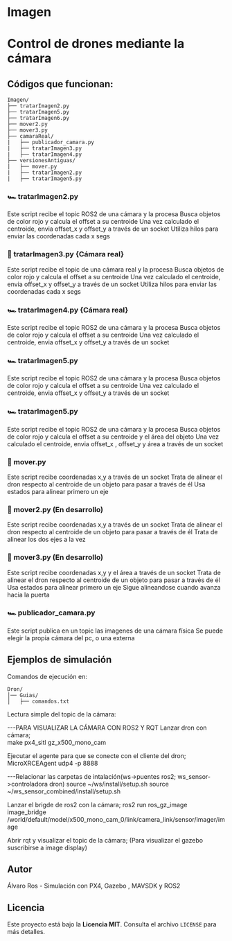 # Imagen
# Control de drones mediante la cámara


## Códigos que funcionan:

```
Imagen/
├── tratarImagen2.py
├── tratarImagen5.py
├── tratarImagen6.py
├── mover2.py
├── mover3.py
├── camaraReal/
|   ├── publicador_camara.py
|   ├── tratarImagen3.py
|   ├── tratarImagen4.py
├── versionesAntiguas/
|   ├── mover.py
|   ├── tratarImagen2.py
|   ├── tratarImagen5.py
```
### 🏎️ tratarImagen2.py
Este script recibe el topic ROS2 de una cámara y la procesa
Busca objetos de color rojo y calcula el offset a su centroide
Una vez calculado el centroide, envia offset_x y offset_y a través de un socket
Utiliza hilos para enviar las coordenadas cada x segs

### 🚁 tratarImagen3.py {Cámara real}
Este script recibe el topic de una cámara real y la procesa
Busca objetos de color rojo y calcula el offset a su centroide
Una vez calculado el centroide, envia offset_x y offset_y a través de un socket
Utiliza hilos para enviar las coordenadas cada x segs

### 🏎️ tratarImagen4.py {Cámara real}
Este script recibe el topic ROS2 de una cámara y la procesa
Busca objetos de color rojo y calcula el offset a su centroide
Una vez calculado el centroide, envia offset_x y offset_y a través de un socket

### 🏎️ tratarImagen5.py
Este script recibe el topic ROS2 de una cámara y la procesa
Busca objetos de color rojo y calcula el offset a su centroide
Una vez calculado el centroide, envia offset_x y offset_y a través de un socket

### 🏎️ tratarImagen5.py
Este script recibe el topic ROS2 de una cámara y la procesa
Busca objetos de color rojo y calcula el offset a su centroide y el área del objeto
Una vez calculado el centroide, envia offset_x , offset_y y área a través de un socket

### 🚁 mover.py
Este script recibe coordenadas x,y a través de un socket
Trata de alinear el dron respecto al centroide de un objeto para pasar a través de él
Usa estados para alinear primero un eje

### 🚁 mover2.py (En desarrollo)
Este script recibe coordenadas x,y a través de un socket
Trata de alinear el dron respecto al centroide de un objeto para pasar a través de él
Trata de alinear los dos ejes a la vez

### 🚁 mover3.py (En desarrollo)
Este script recibe coordenadas x,y y el área a través de un socket
Trata de alinear el dron respecto al centroide de un objeto para pasar a través de él
Usa estados para alinear primero un eje
Sigue alineandose cuando avanza hacia la puerta

### 🏎️ publicador_camara.py
Este script publica en un topic las imagenes de una cámara física
Se puede elegir la propia cámara del pc, o una externa





## Ejemplos de simulación
Comandos de ejecución en:

```
Dron/
│── Guias/
│   ├── comandos.txt
```

Lectura simple del topic de la cámara: 

---PARA VISUALIZAR LA CÁMARA CON ROS2 Y RQT
Lanzar dron con cámara;  
make px4_sitl gz_x500_mono_cam


Ejecutar el agente para que se conecte con el cliente del dron; 
MicroXRCEAgent udp4 -p 8888


---Relacionar las carpetas de intalación(ws->puentes ros2; ws_sensor->controladora dron)
source ~/ws/install/setup.sh
source ~/ws_sensor_combined/install/setup.sh


Lanzar el brigde de ros2 con la cámara; 
ros2 run ros_gz_image image_bridge /world/default/model/x500_mono_cam_0/link/camera_link/sensor/imager/image


Abrir rqt y visualizar el topic de la cámara; (Para visualizar el gazebo suscribirse a image display)



## Autor
Álvaro Ros - Simulación con PX4, Gazebo , MAVSDK y ROS2

## Licencia
Este proyecto está bajo la **Licencia MIT**. Consulta el archivo `LICENSE` para más detalles.
